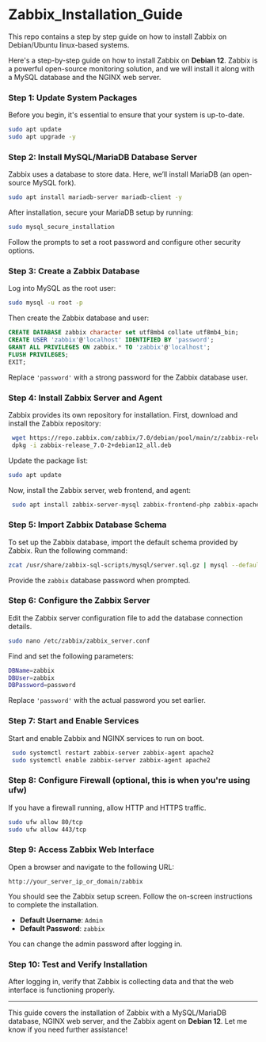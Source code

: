 # Zabbix_Installation_Guide
This repo contains a step by step guide on how to install Zabbix on Debian/Ubuntu linux-based systems.

Here's a step-by-step guide on how to install Zabbix on **Debian 12**. Zabbix is a powerful open-source monitoring solution, and we will install it along with a MySQL database and the NGINX web server.

### **Step 1: Update System Packages**
Before you begin, it's essential to ensure that your system is up-to-date.

```bash
sudo apt update
sudo apt upgrade -y
```

### **Step 2: Install MySQL/MariaDB Database Server**
Zabbix uses a database to store data. Here, we’ll install MariaDB (an open-source MySQL fork).

```bash
sudo apt install mariadb-server mariadb-client -y
```

After installation, secure your MariaDB setup by running:

```bash
sudo mysql_secure_installation
```

Follow the prompts to set a root password and configure other security options.

### **Step 3: Create a Zabbix Database**
Log into MySQL as the root user:

```bash
sudo mysql -u root -p
```

Then create the Zabbix database and user:

```sql
CREATE DATABASE zabbix character set utf8mb4 collate utf8mb4_bin;
CREATE USER 'zabbix'@'localhost' IDENTIFIED BY 'password';
GRANT ALL PRIVILEGES ON zabbix.* TO 'zabbix'@'localhost';
FLUSH PRIVILEGES;
EXIT;
```

Replace `'password'` with a strong password for the Zabbix database user.

### **Step 4: Install Zabbix Server and Agent**
Zabbix provides its own repository for installation. First, download and install the Zabbix repository:

```bash
 wget https://repo.zabbix.com/zabbix/7.0/debian/pool/main/z/zabbix-release/zabbix-release_7.0-2+debian12_all.deb
 dpkg -i zabbix-release_7.0-2+debian12_all.deb

```

Update the package list:

```bash
sudo apt update
```

Now, install the Zabbix server, web frontend, and agent:

```bash
 sudo apt install zabbix-server-mysql zabbix-frontend-php zabbix-apache-conf zabbix-sql-scripts zabbix-agent -y 
```

### **Step 5: Import Zabbix Database Schema**
To set up the Zabbix database, import the default schema provided by Zabbix. Run the following command:

```bash
zcat /usr/share/zabbix-sql-scripts/mysql/server.sql.gz | mysql --default-character-set=utf8mb4 -uzabbix -p zabbix
```

Provide the `zabbix` database password when prompted.

### **Step 6: Configure the Zabbix Server**
Edit the Zabbix server configuration file to add the database connection details.

```bash
sudo nano /etc/zabbix/zabbix_server.conf
```

Find and set the following parameters:

```bash
DBName=zabbix
DBUser=zabbix
DBPassword=password
```

Replace `'password'` with the actual password you set earlier.

### **Step 7: Start and Enable Services**
Start and enable Zabbix and NGINX services to run on boot.

```bash
 sudo systemctl restart zabbix-server zabbix-agent apache2
 sudo systemctl enable zabbix-server zabbix-agent apache2
```

### **Step 8: Configure Firewall** (optional, this is when you're using ufw)
If you have a firewall running, allow HTTP and HTTPS traffic.

```bash
sudo ufw allow 80/tcp
sudo ufw allow 443/tcp
```

### **Step 9: Access Zabbix Web Interface**
Open a browser and navigate to the following URL:

```
http://your_server_ip_or_domain/zabbix
```

You should see the Zabbix setup screen. Follow the on-screen instructions to complete the installation.

- **Default Username**: `Admin`
- **Default Password**: `zabbix`

You can change the admin password after logging in.

### **Step 10: Test and Verify Installation**
After logging in, verify that Zabbix is collecting data and that the web interface is functioning properly.

---

This guide covers the installation of Zabbix with a MySQL/MariaDB database, NGINX web server, and the Zabbix agent on **Debian 12**. Let me know if you need further assistance!
